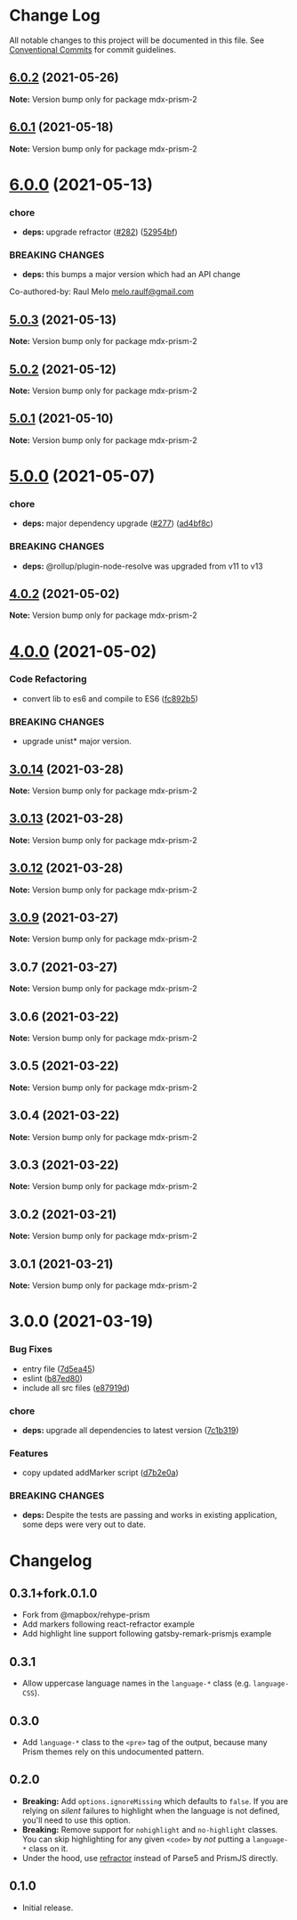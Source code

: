 # Change Log

All notable changes to this project will be documented in this file.
See [Conventional Commits](https://conventionalcommits.org) for commit guidelines.

## [6.0.2](https://github.com/raulfdm/raulmelo-studio/compare/mdx-prism-2@6.0.1...mdx-prism-2@6.0.2) (2021-05-26)

**Note:** Version bump only for package mdx-prism-2

## [6.0.1](https://github.com/raulfdm/raulmelo-studio/compare/mdx-prism-2@6.0.0...mdx-prism-2@6.0.1) (2021-05-18)

**Note:** Version bump only for package mdx-prism-2

# [6.0.0](https://github.com/raulfdm/raulmelo-studio/compare/mdx-prism-2@5.0.3...mdx-prism-2@6.0.0) (2021-05-13)

### chore

- **deps:** upgrade refractor ([#282](https://github.com/raulfdm/raulmelo-studio/issues/282)) ([52954bf](https://github.com/raulfdm/raulmelo-studio/commit/52954bf1e7ca4f7120c9c57bde8f4a9a7497dd4d))

### BREAKING CHANGES

- **deps:** this bumps a major version which had an API change

Co-authored-by: Raul Melo <melo.raulf@gmail.com>

## [5.0.3](https://github.com/raulfdm/raulmelo-studio/compare/mdx-prism-2@5.0.2...mdx-prism-2@5.0.3) (2021-05-13)

**Note:** Version bump only for package mdx-prism-2

## [5.0.2](https://github.com/raulfdm/raulmelo-studio/compare/mdx-prism-2@5.0.1...mdx-prism-2@5.0.2) (2021-05-12)

**Note:** Version bump only for package mdx-prism-2

## [5.0.1](https://github.com/raulfdm/raulmelo-studio/compare/mdx-prism-2@5.0.0...mdx-prism-2@5.0.1) (2021-05-10)

**Note:** Version bump only for package mdx-prism-2

# [5.0.0](https://github.com/raulfdm/raulmelo-studio/compare/mdx-prism-2@4.0.2...mdx-prism-2@5.0.0) (2021-05-07)

### chore

- **deps:** major dependency upgrade ([#277](https://github.com/raulfdm/raulmelo-studio/issues/277)) ([ad4bf8c](https://github.com/raulfdm/raulmelo-studio/commit/ad4bf8c61977dfc9eac91eaed15edefaea755979))

### BREAKING CHANGES

- **deps:** @rollup/plugin-node-resolve was upgraded from v11 to v13

## [4.0.2](https://github.com/raulfdm/raulmelo-studio/compare/mdx-prism-2@4.0.1...mdx-prism-2@4.0.2) (2021-05-02)

**Note:** Version bump only for package mdx-prism-2

# [4.0.0](https://github.com/raulfdm/raulmelo-studio/compare/mdx-prism-2@1.0.0...mdx-prism-2@4.0.0) (2021-05-02)

### Code Refactoring

- convert lib to es6 and compile to ES6 ([fc892b5](https://github.com/raulfdm/raulmelo-studio/commit/fc892b581478ba169bce677a879ebb9717ba2974))

### BREAKING CHANGES

- upgrade unist\* major version.

## [3.0.14](https://github.com/raulfdm/mdx-prism-2/compare/mdx-prism-2@3.0.13...mdx-prism-2@3.0.14) (2021-03-28)

**Note:** Version bump only for package mdx-prism-2

## [3.0.13](https://github.com/raulfdm/mdx-prism-2/compare/mdx-prism-2@3.0.12...mdx-prism-2@3.0.13) (2021-03-28)

**Note:** Version bump only for package mdx-prism-2

## [3.0.12](https://github.com/raulfdm/mdx-prism-2/compare/mdx-prism-2@3.0.9...mdx-prism-2@3.0.12) (2021-03-28)

**Note:** Version bump only for package mdx-prism-2

## [3.0.9](https://github.com/raulfdm/mdx-prism-2/compare/mdx-prism-2@3.0.7...mdx-prism-2@3.0.9) (2021-03-27)

**Note:** Version bump only for package mdx-prism-2

## 3.0.7 (2021-03-27)

**Note:** Version bump only for package mdx-prism-2

## 3.0.6 (2021-03-22)

**Note:** Version bump only for package mdx-prism-2

## 3.0.5 (2021-03-22)

**Note:** Version bump only for package mdx-prism-2

## 3.0.4 (2021-03-22)

**Note:** Version bump only for package mdx-prism-2

## 3.0.3 (2021-03-22)

**Note:** Version bump only for package mdx-prism-2

## 3.0.2 (2021-03-21)

**Note:** Version bump only for package mdx-prism-2

## 3.0.1 (2021-03-21)

**Note:** Version bump only for package mdx-prism-2

# 3.0.0 (2021-03-19)

### Bug Fixes

- entry file ([7d5ea45](https://github.com/raulfdm/mdx-prism-2/commit/7d5ea45c5bbcc90a9a8fd0fa0372464df9f08960))
- eslint ([b87ed80](https://github.com/raulfdm/mdx-prism-2/commit/b87ed80749750fc427c4f4c94fe7373bd40ed5f7))
- include all src files ([e87919d](https://github.com/raulfdm/mdx-prism-2/commit/e87919d33b88933690e7e1f449e83684b4d93718))

### chore

- **deps:** upgrade all dependencies to latest version ([7c1b319](https://github.com/raulfdm/mdx-prism-2/commit/7c1b31937777072393fef41b9157a31d76eb5f14))

### Features

- copy updated addMarker script ([d7b2e0a](https://github.com/raulfdm/mdx-prism-2/commit/d7b2e0adc665cd2a3e27bf91c107065572a55392))

### BREAKING CHANGES

- **deps:** Despite the tests are passing and works in existing application, some deps were very out to date.

# Changelog

## 0.3.1+fork.0.1.0

- Fork from @mapbox/rehype-prism
- Add markers following react-refractor example
- Add highlight line support following gatsby-remark-prismjs example

## 0.3.1

- Allow uppercase language names in the `language-*` class (e.g. `language-CSS`).

## 0.3.0

- Add `language-*` class to the `<pre>` tag of the output, because many Prism themes rely on this undocumented pattern.

## 0.2.0

- **Breaking:** Add `options.ignoreMissing` which defaults to `false`.
  If you are relying on _silent_ failures to highlight when the language is not defined, you'll need to use this option.
- **Breaking:** Remove support for `nohighlight` and `no-highlight` classes.
  You can skip highlighting for any given `<code>` by _not_ putting a `language-*` class on it.
- Under the hood, use [refractor](https://github.com/wooorm/refractor) instead of Parse5 and PrismJS directly.

## 0.1.0

- Initial release.

